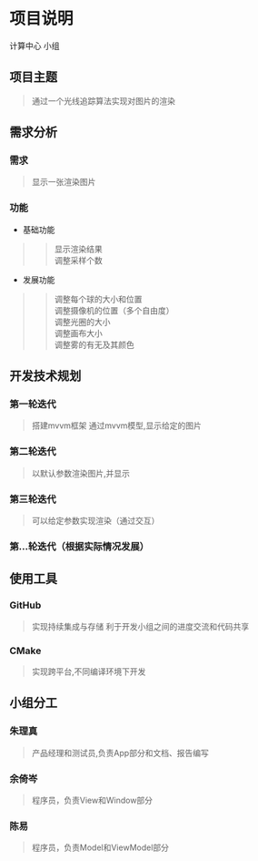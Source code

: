 # 项目说明

计算中心 小组

## 项目主题

> 通过一个光线追踪算法实现对图片的渲染

## 需求分析

### 需求

> 显示一张渲染图片

### 功能

+ 基础功能

>> 显示渲染结果  
> 调整采样个数  

+ 发展功能

>> 调整每个球的大小和位置  
> 调整摄像机的位置（多个自由度）  
> 调整光圈的大小  
> 调整画布大小  
> 调整雾的有无及其颜色

## 开发技术规划

### 第一轮迭代

> 搭建mvvm框架
> 通过mvvm模型,显示给定的图片

### 第二轮迭代

> 以默认参数渲染图片,并显示

### 第三轮迭代

> 可以给定参数实现渲染（通过交互）

### 第...轮迭代（根据实际情况发展）

## 使用工具

### GitHub

> 实现持续集成与存储
> 利于开发小组之间的进度交流和代码共享

### CMake

> 实现跨平台,不同编译环境下开发

## 小组分工

### 朱理真

> 产品经理和测试员,负责App部分和文档、报告编写

### 余倚岑

> 程序员，负责View和Window部分

### 陈易

> 程序员，负责Model和ViewModel部分
